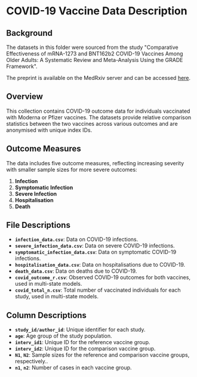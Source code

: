 # COVID-19 Vaccine Data Description

## Background

The datasets in this folder were sourced from the study "Comparative Effectiveness of mRNA-1273 and BNT162b2 COVID-19 Vaccines Among Older Adults: A Systematic Review and Meta-Analysis Using the GRADE Framework". 

The preprint is available on the MedRxiv server and can be accessed [here](https://medrxiv.org/cgi/content/short/2023.11.21.23298832v1).

## Overview

This collection contains COVID-19 outcome data for individuals vaccinated with Moderna or Pfizer vaccines. The datasets provide relative comparison statistics between the two vaccines across various outcomes and are anonymised with unique index IDs.

## Outcome Measures

The data includes five outcome measures, reflecting increasing severity with smaller sample sizes for more severe outcomes:

1. **Infection**
2. **Symptomatic Infection**
3. **Severe Infection**
4. **Hospitalisation**
5. **Death**

## File Descriptions

- **`infection_data.csv`**: Data on COVID-19 infections.
- **`severe_infection_data.csv`**: Data on severe COVID-19 infections.
- **`symptomatic_infection_data.csv`**: Data on symptomatic COVID-19 infections.
- **`hospitalisation_data.csv`**: Data on hospitalisations due to COVID-19.
- **`death_data.csv`**: Data on deaths due to COVID-19.
- **`covid_outcome_r.csv`**: Observed COVID-19 outcomes for both vaccines, used in multi-state models.
- **`covid_total_n.csv`**: Total number of vaccinated individuals for each study, used in multi-state models.

## Column Descriptions

- **`study_id/author_id`**: Unique identifier for each study.
- **`age`**: Age group of the study population.
- **`interv_id1`**: Unique ID for the reference vaccine group.
- **`interv_id2`**: Unique ID for the comparison vaccine group.
- **`N1`**, **`N2`**: Sample sizes for the reference and comparison vaccine groups, respectively..
- **`n1`**, **`n2`**: Number of cases in each vaccine group.
